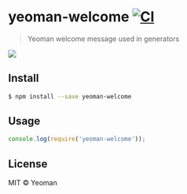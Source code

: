 # yeoman-welcome [![CI](https://github.com/yeoman/yeoman-welcome/actions/workflows/ci.yml/badge.svg)](https://github.com/yeoman/yeoman-welcome/actions/workflows/ci.yml)

> Yeoman welcome message used in generators

![](screenshot.png)


## Install

```sh
$ npm install --save yeoman-welcome
```


## Usage

```js
console.log(require('yeoman-welcome'));
```


## License

MIT © Yeoman
